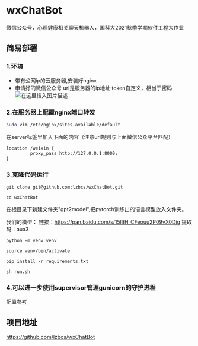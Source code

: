 # wxChatBot
微信公众号，心理健康相关聊天机器人，国科大2021秋季学期软件工程大作业
## 简易部署
### 1.环境
* 带有公网ip的云服务器,安装好nginx
* 申请好的微信公众号
url是服务器的ip地址
token自定义，相当于密码
![在这里插入图片描述](https://img-blog.csdnimg.cn/a6d3c419e59541a3a222fdc6725e10c9.jpg?x-oss-process=image/watermark,type_d3F5LXplbmhlaQ,shadow_50,text_Q1NETiBAcmV0dXJuIHM=,size_20,color_FFFFFF,t_70,g_se,x_16#pic_center)

### 2.在服务器上配置nginx端口转发

```bash
sudo vim /etc/nginx/sites-available/default
```
在server标签里加入下面的内容（注意url规则与上面微信公众平台匹配）

```
location /weixin {
         proxy_pass http://127.0.0.1:8000;
}

```

### 3.克隆代码运行

```shell
git clone git@github.com:lzbcs/wxChatBot.git

cd wxChatBot
```
在根目录下新建文件夹"gpt2model",把pytorch训练出的语言模型放入文件夹。

我们的模型：
链接：https://pan.baidu.com/s/15IltH_CFeouu2P09vX0Djg 
提取码：aua3

```shell
python -m venv venv

source venv/bin/activate

pip install -r requirements.txt

sh run.sh
```
### 4.可以进一步使用supervisor管理gunicorn的守护进程
[配置参考](http://supervisord.org/configuration.html)

## 项目地址
https://github.com/lzbcs/wxChatBot
